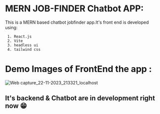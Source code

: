 # MERN JOB-FINDER Chatbot APP:

This is a MERN based chatbot jobfinder app.It's front end is developed using:


```
 1. React.js
 2. Vite
 3. headless ui
 4. tailwind css
```


# Demo Images of FrontEnd the app : 
![Web capture_22-11-2023_213321_localhost](https://github.com/Nil369/Job-Finder_MERN-App_Chatbot/assets/148447931/2bb7d9ec-77ef-4654-85e8-d0745b2c1ffe)

## It's backend & Chatbot are in development right now 😁
